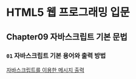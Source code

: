 # HTML5 웹 프로그래밍 입문

## Chapter09 자바스크립트 기본 문법

### `01` 자바스크립트 기본 용어와 출력 방법


[자바스크립트를 이용한 메시지 출력](https://htmlpreview.github.io/?https://github.com/yomyom131/html5/blob/master/Hello%20World/output_alert.html)